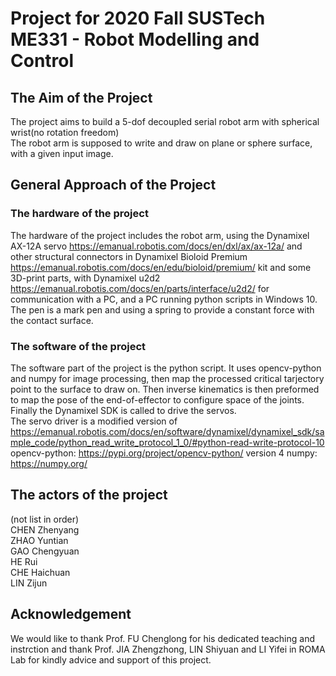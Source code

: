 # Project for 2020 Fall SUSTech ME331 - Robot Modelling and Control

## The Aim of the Project
The project aims to build a 5-dof decoupled serial robot arm with spherical wrist(no rotation freedom)  
The robot arm is supposed to write and draw on plane or sphere surface, with a given input image.

## General Approach of the Project
### The hardware of the project
The hardware of the project includes the robot arm, using the Dynamixel AX-12A servo <https://emanual.robotis.com/docs/en/dxl/ax/ax-12a/> and other structural connectors in Dynamixel Bioloid Premium <https://emanual.robotis.com/docs/en/edu/bioloid/premium/> kit and some 3D-print parts, with Dynamixel u2d2 <https://emanual.robotis.com/docs/en/parts/interface/u2d2/> for communication with a PC, and a PC running python scripts in Windows 10. The pen is a mark pen and using a spring to provide a constant force with the contact surface.

### The software of the project
The software part of the project is the python script. It uses opencv-python and numpy for image processing, then map the processed critical tarjectory point to the surface to draw on. Then inverse kinematics is then preformed to map the pose of the end-of-effector to configure space of the joints. Finally the Dynamixel SDK is called to drive the servos.  
The servo driver is a modified version of <https://emanual.robotis.com/docs/en/software/dynamixel/dynamixel_sdk/sample_code/python_read_write_protocol_1_0/#python-read-write-protocol-10>  
opencv-python: <https://pypi.org/project/opencv-python/>  version 4
numpy: <https://numpy.org/>

## The actors of the project
(not list in order)  
CHEN Zhenyang  
ZHAO Yuntian  
GAO Chengyuan  
HE Rui  
CHE Haichuan  
LIN Zijun  

## Acknowledgement
We would like to thank Prof. FU Chenglong for his dedicated teaching and instrction and thank Prof. JIA Zhengzhong, LIN Shiyuan and LI Yifei in ROMA Lab for kindly advice and support of this project.

